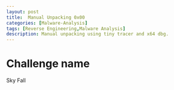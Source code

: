 ```yaml
---
layout: post
title:  Manual Unpacking 0x00
categories: [Malware-Analysis]
tags: [Reverse Engineering,Malware Analysis]
description: Manual unpacking using tiny tracer and x64 dbg.
---
```

# Challenge name
Sky Fall

